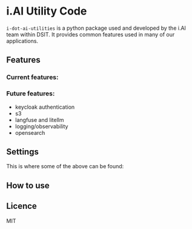 # i.AI Utility Code

`i-dot-ai-utilities` is a python package used and developed by the i.AI team within DSIT.
It provides common features used in many of our applications.

## Features

### Current features:

### Future features:

- keycloak authentication
- s3
- langfuse and litellm
- logging/observability
- opensearch

## Settings

This is where some of the above can be found:


## How to use

## Licence

MIT
